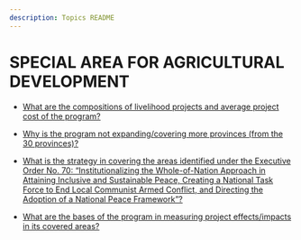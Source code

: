 ```yaml
---
description: Topics README
---
```


# SPECIAL AREA FOR AGRICULTURAL DEVELOPMENT


 - [What are the compositions of livelihood projects and average project cost of the program?](/2022/other-priority-programs-and-projects/special-area-for-agricultural-development/what-are-the-compositions-of-livelihood-projects-and-average-project-cost-of-the-program.html)
    
 - [Why is the program not expanding/covering more provinces (from the 30 provinces)?](/2022/other-priority-programs-and-projects/special-area-for-agricultural-development/why-is-the-program-not-expandingcovering-more-provinces-from-the-30-provinces.html)
    
 - [What is the strategy in covering the areas identified under the Executive Order No. 70: “Institutionalizing the Whole-of-Nation Approach in Attaining Inclusive and Sustainable Peace, Creating a National Task Force to End Local Communist Armed Conflict, and Directing the Adoption of a National Peace Framework”?](/2022/other-priority-programs-and-projects/special-area-for-agricultural-development/what-is-the-strategy-in-covering-the-areas-identified-under-the-executive-order-no-70-institutionali.html)
    
 - [What are the bases of the program in measuring project effects/impacts in its covered areas?](/2022/other-priority-programs-and-projects/special-area-for-agricultural-development/what-are-the-bases-of-the-program-in-measuring-project-effectsimpacts-in-its-covered-areas.html)
    
